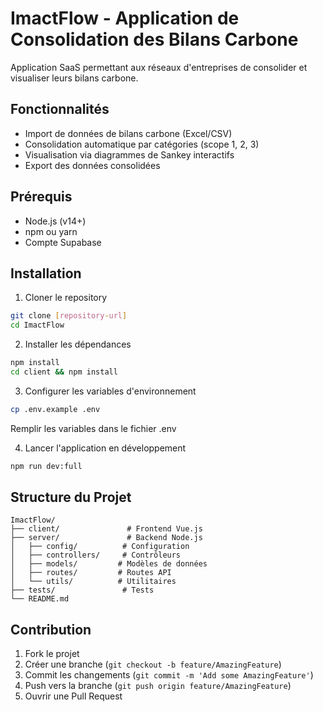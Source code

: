 # ImactFlow - Application de Consolidation des Bilans Carbone

Application SaaS permettant aux réseaux d'entreprises de consolider et visualiser leurs bilans carbone.

## Fonctionnalités

- Import de données de bilans carbone (Excel/CSV)
- Consolidation automatique par catégories (scope 1, 2, 3)
- Visualisation via diagrammes de Sankey interactifs
- Export des données consolidées

## Prérequis

- Node.js (v14+)
- npm ou yarn
- Compte Supabase

## Installation

1. Cloner le repository
```bash
git clone [repository-url]
cd ImactFlow
```

2. Installer les dépendances
```bash
npm install
cd client && npm install
```

3. Configurer les variables d'environnement
```bash
cp .env.example .env
```
Remplir les variables dans le fichier .env

4. Lancer l'application en développement
```bash
npm run dev:full
```

## Structure du Projet

```
ImactFlow/
├── client/               # Frontend Vue.js
├── server/               # Backend Node.js
│   ├── config/          # Configuration
│   ├── controllers/     # Contrôleurs
│   ├── models/         # Modèles de données
│   ├── routes/         # Routes API
│   └── utils/          # Utilitaires
├── tests/               # Tests
└── README.md
```

## Contribution

1. Fork le projet
2. Créer une branche (`git checkout -b feature/AmazingFeature`)
3. Commit les changements (`git commit -m 'Add some AmazingFeature'`)
4. Push vers la branche (`git push origin feature/AmazingFeature`)
5. Ouvrir une Pull Request
